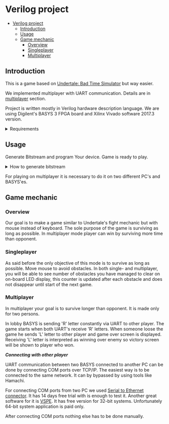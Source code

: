 # Verilog project

- [Verilog project](#verilog-project)
  - [Introduction](#introduction)
  - [Usage](#usage)
  - [Game mechanic](#game-mechanic)
    - [Overview](#overview)
    - [Singleplayer](#singleplayer)
    - [Multiplayer](#multiplayer)

## Introduction

This is a game based on [Undertale: Bad Time Simulator](https://gry.jeja.pl/35389,undertale-bad-time-simulator.html) but way easier.

We implemented multiplayer with UART communication. Details are in [multiplayer](#multiplayer) section.

Project is written mostly in Verilog hardware description language. We are using Digilent's BASYS 3 FPGA board and Xilinx Vivado software 2017.3 version.

<details>
  <summary> Requirements </summary>


- BASYS 3 FPGA board
- VGA monitor with at least 1024x768 resolution and VGA cable (game is written to work precisly at this resolution)
- USB mouse
- Micro USB cable to power on BASYS 3
- PC with Vivado on it

For playing in multiplayer second set is needed.
</details>

## Usage
Generate Bitstream and program Your device. Game is ready to play.

<details>
    <summary> How to generate bitstream </summary>
  
  Press and hold the shift key, then press the left mouse button on project folder. Choose "Open PowerShell window here" and type 
`vivado -mode tcl -source run.tcl -tclargs open`
  to open Vivado GUI. From there click "Generate Bitstream" in bottom left corner. Open Hardware Manager than Open Target and Auto Connect. When Generate Bitstream is done choose Program Device.
  
</details>

For playing on multiplayer it is necessary to do it on two different PC's and BASYS'es.

## Game mechanic

### Overview

Our goal is to make a game similar to Undertale's fight
mechanic but with mouse instead of keyboard. The sole purpose of the game is surviving as long as possible. In multiplayer mode player can win by surviving more time than opponent.

### Singleplayer

As said before the only objective of this mode is to survive as long as possible. Move mouse to avoid obstacles. In both single- and multiplayer, you will be able to see number of obstacles you have managed to clear on on-board LED display, this counter is updated after each obstacle and does not disappear until start of the next game.

### Multiplayer

In multiplayer your goal is to survive longer than opponent. It is made only for two persons.

In lobby BASYS is sending 'R' letter constantly via UART to other player. The game starts when both UART's receive 'R' letters. When someone loose the game he sends 'L' letter to other player and game over screen is displayed. Receiving 'L' letter is interpreted as winning over enemy so victory screen will be shown to player who won. 

***Connecting with other player***

UART communication between two BASYS connected to another PC can be done by connecting COM ports over TCP/IP. The easiest way is to be connected to the same network. It can by bypassed by using tools like Hamachi.

For connecting COM ports from two PC we used [Serial to Ethernet connector](https://www.serial-over-ethernet.com). It has 14 days free trial with is enough to test it. Another great software for it is [VSPE](http://www.eterlogic.com/Products.VSPE.html). It has free version for 32-bit systems. Unfortunately 64-bit system application is paid only.

After connecting COM ports nothing else has to be done manually.

